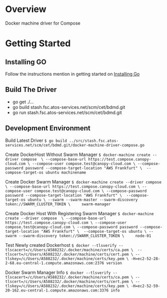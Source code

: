 Overview
========

Docker machine driver for Compose

Getting Started
===============

Installing GO
-------------

Follow the instructions mention in getting started on [Installing Go](https://golang.org/doc/)


Build The Driver
----------------
- go get ./...
- go build stash.fsc.atos-services.net/scm/cet/bdmd.git
- go run stash.fsc.atos-services.net/scm/cet/bdmd.git

Development Environment
-----------------------

Build Latest Driver
`$ go build ../src/stash.fsc.atos-services.net/scm/cet/bdmd.git/docker-machine-driver-compose.go`

Create DockerHost Without Swarm Manager
`$ docker-machine create --driver compose  \
    --compose-base-url https://test.compose.canopy-cloud.com \
    --compose-user compose.test@canopy-cloud.com \
    --compose-password password --compose-target-location "AWS Frankfurt" \ 
    --compose-target-os ubuntu machinename`
    
Create Docker Swarm Manager
`$ docker-machine create --driver compose  \
    --compose-base-url https://test.compose.canopy-cloud.com \
    --compose-user compose.test@canopy-cloud.com \
    --compose-password password --compose-target-location "AWS Frankfurt" \ 
    --compose-target-os ubuntu \
    --swarm --swarm-master --swarm-discovery token://SWARM_CLUSTER_TOKEN \    
    swarm-manager`
    
Create Docker Host With Registering Swarm Manager
`$ docker-machine create --driver compose  \
    --compose-base-url https://test.compose.canopy-cloud.com \
    --compose-user compose.test@canopy-cloud.com \
    --compose-password password --compose-target-location "AWS Frankfurt" \ 
    --compose-target-os ubuntu \
    --swarm --swarm-discovery token://SWARM_CLUSTER_TOKEN \    
    node-01`    
    

Test Newly created Dockerhost
`$ docker --tlsverify --tlscacert=/c/Users/A588232/.docker/machine/certs/ca.pem \ 
    --tlscert=/c/Users/A588232/.docker/machine/certs/cert.pem \
    --tlskey=/c/Users/A588232/.docker/machine/certs/key.pem \
    -H=ec2-52-28-2-68.eu-central-1.compute.amazonaws.com:2376 version`
    
Docker Swarm Manager Info
`$ docker --tlsverify --tlscacert=/c/Users/A588232/.docker/machine/certs/ca.pem \
    --tlscert=/c/Users/A588232/.docker/machine/certs/cert.pem \
    --tlskey=/c/Users/A588232/.docker/machine/certs/key.pem \
    -H=ec2-52-59-20-162.eu-central-1.compute.amazonaws.com:3376 info`    
    